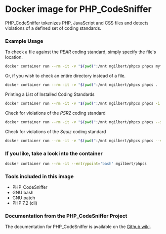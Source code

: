 # Docker image for PHP_CodeSniffer

PHP_CodeSniffer tokenizes PHP, JavaScript and CSS files and detects violations of a defined set of coding standards. 


### Example Usage

To check a file against the *PEAR* coding standard, simply specify the file's location.
```bash
docker container run --rm -it -v "$(pwd)":/mnt mgilbert/phpcs phpcs myfile.php
```

Or, if you wish to check an entire directory instead of a file.
```bash
docker container run --rm -it -v "$(pwd)":/mnt mgilbert/phpcs phpcs .
```

Printing a List of Installed Coding Standards
```bash
docker container run --rm -it -v "$(pwd)":/mnt mgilbert/phpcs phpcs -i
```

Check for violations of the *PSR2* coding standard 
```bash
docker container run --rm -it -v "$(pwd)":/mnt mgilbert/phpcs phpcs --standard=PSR2 myfile.php
```

Check for violations of the *Squiz* coding standard 
```bash
docker container run --rm -it -v "$(pwd)":/mnt mgilbert/phpcs phpcs --standard=Squiz myfile.php
```

### If you like, take a look into the container

```bash
docker container run --rm -it --entrypoint='bash' mgilbert/phpcs
```

### Tools included in this image

- PHP_CodeSniffer
- GNU bash
- GNU patch
- PHP 7.2 (cli)


### Documentation from the PHP\_CodeSniffer Project

The documentation for PHP\_CodeSniffer is available on the [Github wiki](https://github.com/squizlabs/PHP_CodeSniffer/wiki).
